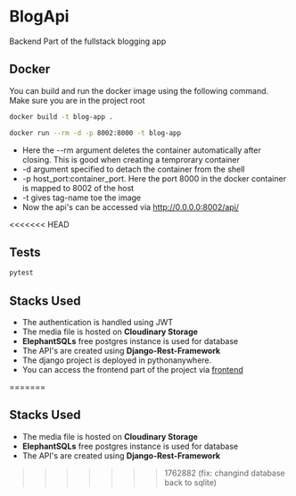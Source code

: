 # BlogApi
Backend Part of the fullstack blogging app

## Docker
You can build and run the docker image using the following command. Make sure you are in the project root
``` bash
docker build -t blog-app .
```

```bash
docker run --rm -d -p 8002:8000 -t blog-app 
```
* Here the --rm argument deletes the container automatically after closing. This is good when creating a temprorary container
* -d argument specified to detach the container from the shell
* -p host_port:container_port. Here the port 8000 in the docker container is mapped to 8002 of the host
* -t gives tag-name toe the image
* Now the api's can be accessed via http://0.0.0.0:8002/api/

<<<<<<< HEAD
## Tests
``` bash
pytest 
```

## Stacks Used
* The authentication is handled using JWT
* The media file is hosted on **Cloudinary Storage**
* **ElephantSQLs**  free postgres instance is used for database
* The API's are created using **Django-Rest-Framework**
* The django project is deployed in pythonanywhere. 
* You can access the frontend part of the project via
  [frontend](https://github.com/buddha231/BlogFrontEnd)

=======
## Stacks Used
* The media file is hosted on **Cloudinary Storage**
* **ElephantSQLs**  free postgres instance is used for database
* The API's are created using **Django-Rest-Framework**
>>>>>>> 1762882 (fix: changind database back to sqlite)

